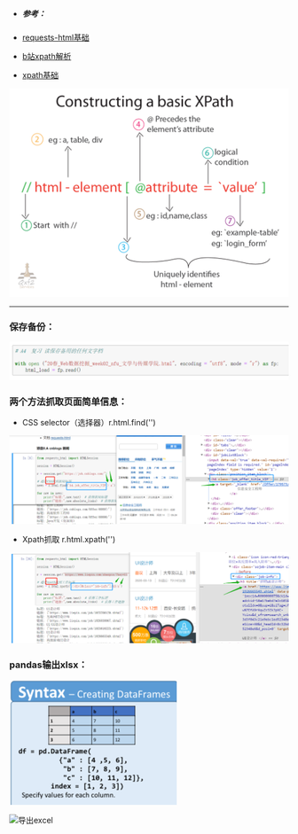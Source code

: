 * ##### 参考：

* [requests-html基础](https://blog.csdn.net/u011054333/article/details/81055423)
* [b站xpath解析](https://www.bilibili.com/video/av30320885?from=search&seid=16511943569829917758)
* [xpath基础](https://blog.csdn.net/djs123DJS/article/details/83688772)

![xpath基本定位](https://github.com/Ewvue/Web_mining/blob/master/img/xpath结构.png)


---
### 保存备份：
![保存备份](https://github.com/Ewvue/Web_mining/blob/master/img/保存备份文档.png)

### 两个方法抓取页面简单信息：
* CSS selector（选择器）r.html.find('')

![css](https://github.com/Ewvue/Web_mining/blob/master/img/week1.css查找.png)

* Xpath抓取 r.html.xpath('')

![xpath](https://github.com/Ewvue/Web_mining/blob/master/img/week1.xpath.png)

### pandas输出xlsx：
![输出xlsx](https://github.com/Ewvue/Web_mining/blob/master/img/pandas输出xlsx.png)

![导出excel](https://github.com/Ewvue/Web_mining/blob/master/img/导出excel.png)




